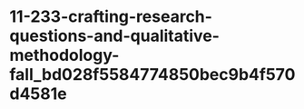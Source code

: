 # 11-233-crafting-research-questions-and-qualitative-methodology-fall_bd028f5584774850bec9b4f570d4581e